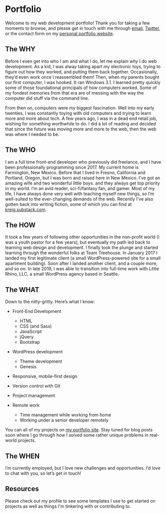 # Portfolio

Welcome to my web development portfolio! Thank you for taking a few moments to browse, and please get in touch with me through [email](mailto:kreig.e.durham@gmail.com), [Twitter](https://twitter.com/KreigDurham), or the contact form on my [personal portfolio website](https://kreigd.com).

## The WHY

Before I even get into who I am and what I do, let me explain _why_ I do web development. As a kid, I was alway taking apart my electronic toys, trying to figure out how they worked, and putting them back together. Occasionally, they’d even work once I reassembled them! Then, when my parents bought our first computer, I was hooked. It ran Windows 3.1. I learned pretty quickly some of those foundational principals of how computers worked. Some of my fondest memories from that era are of messing with the way the computer did stuff via the command line.

From then on, computers were my biggest fascination. Well into my early twenties, I was constantly toying with old computers and trying to learn more and more about tech. A few years ago, I was in a dead end retail job, wishing for something worthwhile to do. I did a lot of reading and decided that since the future was moving more and more to the web, then the web was where I needed to be.

## The WHO

I am a full time front-end developer who previously did freelance, and I have been professionally programming since 2017. My current home is Farmington, New Mexico. Before that I lived in Fresno, California and Portland, Oregon, but I was born and raised here in New Mexico. I’ve got an amazing wife and two wonderful little boys. and they always get top priority in my world. I’m an avid reader, sci-fi/fantasy fan, and gamer. Most of my life, I have always done very well with teaching myself new things, so I’m well-suited to the ever-changing demands of the web. Recently I've also gotten back into writing fiction, some of which you can find at [kreig.substack.com](https://kreig.substack.com).

## The HOW

It took a few years of following other opportunities in the non-profit world (I was a youth pastor for a few years), but eventually my path led back to learning web design and development. I finally took the plunge and started learning through the wonderful folks at Team Treehouse. In January 2017 I landed my first legitimate client (a small WordPress-powered site for a small apartment building). Soon after I landed another client, and a couple more, and so on. In late 2019, I was able to transition into full-time work with Little Rhino, LLC, a small WordPress agency based in Seattle.

## The WHAT

Down to the nitty-gritty. Here’s what I know:

- Front-End Development
    - HTML
    - CSS (and Sass)
    - JavaScript
    - jQuery
    - Bootstrap

- WordPress development
    - Theme development
    - Genesis

- Responsive, mobile-first design
- Version control with Git
- Project management
- Remote work
    - Time management while working from home
    - Working under a senior developer remotely

You can all of my projects on [my portfolio site](https://kreigd.com). Stay tuned for blog posts soon where I go through how I solved some rather unique problems in real-world projects.

## The WHEN

I’m currently employed, but I love new challenges and opportunities. I’d love to chat with you, so let’s get in touch!

## Resources

Please check out my profile to see some templates I use to get started on projects as well as things I'm tinkering with or contributing to.
